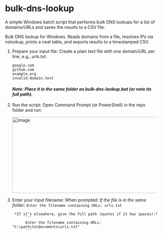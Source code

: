 # bulk-dns-lookup
A simple Windows batch script that performs bulk DNS lookups for a list of domains/URLs and saves the results to a CSV file.

Bulk DNS lookup for Windows. Reads domains from a file, resolves IPs via nslookup, prints a neat table, and exports results to a timestamped CSV.

1. Prepare your input file:
     Create a plain text file with one domain/URL per line, e.g., *urls.txt*:
      ```
      google.com
      github.com
      example.org
      invalid-domain.test
      ```
     #### *Note: Place it in the same folder as bulk-dns-lookup.bat (or note its full path).*

2. Run the script:
      Open Command Prompt (or PowerShell) in the repo folder and run:
   
      <img width="717" height="250" alt="image" src="https://github.com/user-attachments/assets/98280912-6313-4474-940e-97700757152e" />

3. Enter your input filename:
      When prompted:
        *If the file is in the same folder:*
             ```
             Enter the filename containing URLs: urls.txt
             ```

        *If it’s elsewhere, give the full path (quotes if it has spaces):*
             ```
             Enter the filename containing URLs: "C:\path\to\Documents\urls.txt"
             ```
